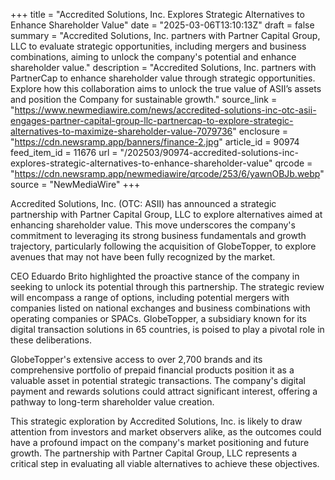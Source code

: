 +++
title = "Accredited Solutions, Inc. Explores Strategic Alternatives to Enhance Shareholder Value"
date = "2025-03-06T13:10:13Z"
draft = false
summary = "Accredited Solutions, Inc. partners with Partner Capital Group, LLC to evaluate strategic opportunities, including mergers and business combinations, aiming to unlock the company's potential and enhance shareholder value."
description = "Accredited Solutions, Inc. partners with PartnerCap to enhance shareholder value through strategic opportunities. Explore how this collaboration aims to unlock the true value of ASII’s assets and position the Company for sustainable growth."
source_link = "https://www.newmediawire.com/news/accredited-solutions-inc-otc-asii-engages-partner-capital-group-llc-partnercap-to-explore-strategic-alternatives-to-maximize-shareholder-value-7079736"
enclosure = "https://cdn.newsramp.app/banners/finance-2.jpg"
article_id = 90974
feed_item_id = 11676
url = "/202503/90974-accredited-solutions-inc-explores-strategic-alternatives-to-enhance-shareholder-value"
qrcode = "https://cdn.newsramp.app/newmediawire/qrcode/253/6/yawnOBJb.webp"
source = "NewMediaWire"
+++

<p>Accredited Solutions, Inc. (OTC: ASII) has announced a strategic partnership with Partner Capital Group, LLC to explore alternatives aimed at enhancing shareholder value. This move underscores the company's commitment to leveraging its strong business fundamentals and growth trajectory, particularly following the acquisition of GlobeTopper, to explore avenues that may not have been fully recognized by the market.</p><p>CEO Eduardo Brito highlighted the proactive stance of the company in seeking to unlock its potential through this partnership. The strategic review will encompass a range of options, including potential mergers with companies listed on national exchanges and business combinations with operating companies or SPACs. GlobeTopper, a subsidiary known for its digital transaction solutions in 65 countries, is poised to play a pivotal role in these deliberations.</p><p>GlobeTopper's extensive access to over 2,700 brands and its comprehensive portfolio of prepaid financial products position it as a valuable asset in potential strategic transactions. The company's digital payment and rewards solutions could attract significant interest, offering a pathway to long-term shareholder value creation.</p><p>This strategic exploration by Accredited Solutions, Inc. is likely to draw attention from investors and market observers alike, as the outcomes could have a profound impact on the company's market positioning and future growth. The partnership with Partner Capital Group, LLC represents a critical step in evaluating all viable alternatives to achieve these objectives.</p>